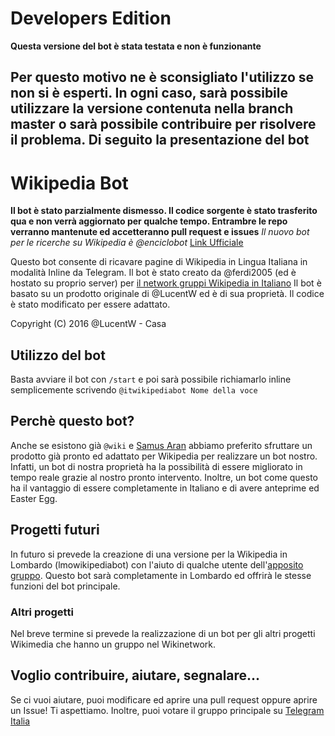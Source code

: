# Developers Edition
**Questa versione del bot è stata testata e non è funzionante**

Per questo motivo **ne è sconsigliato l'utilizzo** se non si è esperti. In ogni caso, sarà possibile utilizzare la versione contenuta nella branch master o sarà possibile contribuire per risolvere il problema.
**Di seguito la presentazione del bot**
---------------------------------------------------------------------------

# Wikipedia Bot
**Il bot è stato parzialmente dismesso. Il codice sorgente è stato trasferito qua e non verrà aggiornato per qualche tempo.
Entrambre le repo verranno mantenute ed accetteranno pull request e issues**
*Il nuovo bot per le ricerche su Wikipedia è @enciclobot* [Link Ufficiale](https://telegram.me/enciclobot)

Questo bot consente di ricavare pagine di Wikipedia in Lingua Italiana in modalità Inline da Telegram.
Il bot è stato creato da @ferdi2005 (ed è hostato su proprio server) per [il network gruppi Wikipedia in Italiano](http://telegram.me/wikinetwork)
Il bot è basato su un prodotto originale di @LucentW ed è di sua proprietà. Il codice è stato modificato per essere adattato.

Copyright (C) 2016  @LucentW - Casa

## Utilizzo del bot
Basta avviare il bot con ```/start``` e poi sarà possibile richiamarlo inline semplicemente scrivendo ```@itwikipediabot Nome della voce```
## Perchè questo bot?
Anche se esistono già ```@wiki``` e [Samus Aran](https://github.com/LucentW/s-uzzbot) abbiamo preferito sfruttare un prodotto già pronto ed adattato per Wikipedia per realizzare un bot nostro.
Infatti, un bot di nostra proprietà ha la possibilità di essere migliorato in tempo reale grazie al nostro pronto intervento.
Inoltre, un bot come questo ha il vantaggio di essere completamente in Italiano e di avere anteprime ed Easter Egg.
## Progetti futuri
In futuro si prevede la creazione di una versione per la Wikipedia in Lombardo (lmowikipediabot) con l'aiuto di qualche utente dell'[apposito gruppo](http://telegram.me/lmowikipedia).
Questo bot sarà completamente in Lombardo ed offrirà le stesse funzioni del bot principale.
### Altri progetti
Nel breve termine si prevede la realizzazione di un bot per gli altri progetti Wikimedia che hanno un gruppo nel Wikinetwork.
## Voglio contribuire, aiutare, segnalare...
Se ci vuoi aiutare, puoi modificare ed aprire una pull request oppure aprire un Issue! Ti aspettiamo.
Inoltre, puoi votare il gruppo principale su [Telegram Italia](http://www.telegramitalia.it/wikipedia/)
